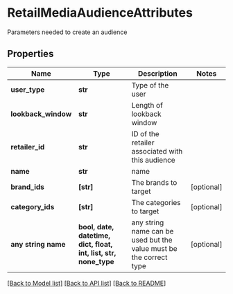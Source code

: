 # RetailMediaAudienceAttributes

Parameters needed to create an audience

## Properties
Name | Type | Description | Notes
------------ | ------------- | ------------- | -------------
**user_type** | **str** | Type of the user | 
**lookback_window** | **str** | Length of lookback window | 
**retailer_id** | **str** | ID of the retailer associated with this audience | 
**name** | **str** | name | 
**brand_ids** | **[str]** | The brands to target | [optional] 
**category_ids** | **[str]** | The categories to target | [optional] 
**any string name** | **bool, date, datetime, dict, float, int, list, str, none_type** | any string name can be used but the value must be the correct type | [optional]

[[Back to Model list]](../README.md#documentation-for-models) [[Back to API list]](../README.md#documentation-for-api-endpoints) [[Back to README]](../README.md)


